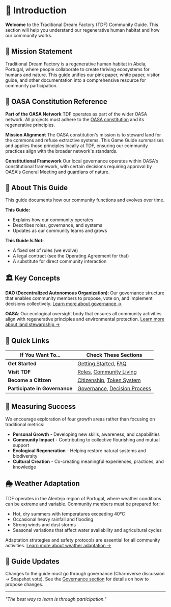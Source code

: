 # 📜 Introduction

**Welcome** to the Traditional Dream Factory (TDF) Community Guide. This section will help you understand our regenerative human habitat and how our community works.

## 🎯 Mission Statement

Traditional Dream Factory is a regenerative human habitat in Abela, Portugal, where people collaborate to create thriving ecosystems for humans and nature. This guide unifies our pink paper, white paper, visitor guide, and other documentation into a comprehensive resource for community participation.

## 🌱 OASA Constitution Reference

**Part of the OASA Network** TDF operates as part of the wider OASA network. All projects must adhere to the [OASA constitution](https://oasa.earth) and its regenerative principles.

**Mission Alignment** The OASA constitution's mission is to steward land for the commons and refuse extractive systems. This Game Guide summarises and applies those principles locally at TDF, ensuring our community practices align with the broader network's standards.

**Constitutional Framework** Our local governance operates within OASA's constitutional framework, with certain decisions requiring approval by OASA's General Meeting and guardians of nature.

## 📖 About This Guide

This guide documents how our community functions and evolves over time.

**This Guide:**
- Explains how our community operates
- Describes roles, governance, and systems
- Updates as our community learns and grows

**This Guide Is Not:**
- A fixed set of rules (we evolve)
- A legal contract (see the Operating Agreement for that)
- A substitute for direct community interaction

## 🏛️ Key Concepts

**DAO (Decentralized Autonomous Organization)**: Our governance structure that enables community members to propose, vote on, and implement decisions collectively. [Learn more about governance →](../03_governance/README.md)

**OASA**: Our ecological oversight body that ensures all community activities align with regenerative principles and environmental protection. [Learn more about land stewardship →](../07_land-stewardship/README.md)

## 🧭 Quick Links

| If You Want To... | Check These Sections |
|-------------------|----------------------|
| **Get Started** | [Getting Started](getting_started.md), [FAQ](faq.md) |
| **Visit TDF** | [Roles](../02_roles-and-stakeholders/README.md), [Community Living](../06_community-living/README.md) |
| **Become a Citizen** | [Citizenship](../02_roles-and-stakeholders/citizen.md), [Token System](../05_token-economy/README.md) |
| **Participate in Governance** | [Governance](../03_governance/README.md), [Decision Process](../03_governance/decision_process.md) |

## 🌱 Measuring Success

We encourage exploration of four growth areas rather than focusing on traditional metrics:

- **Personal Growth** - Developing new skills, awareness, and capabilities
- **Community Impact** - Contributing to collective flourishing and mutual support
- **Ecological Regeneration** - Helping restore natural systems and biodiversity
- **Cultural Creation** - Co-creating meaningful experiences, practices, and knowledge

## 🌦️ Weather Adaptation

TDF operates in the Alentejo region of Portugal, where weather conditions can be extreme and variable. Community members must be prepared for:
- Hot, dry summers with temperatures exceeding 40°C
- Occasional heavy rainfall and flooding
- Strong winds and dust storms
- Seasonal variations that affect water availability and agricultural cycles

Adaptation strategies and safety protocols are essential for all community activities. [Learn more about weather adaptation →](getting_started.md#weather-adaptation)

## 🔄 Guide Updates

Changes to the guide must go through governance (Charmverse discussion → Snapshot vote). See the [Governance section](../03_governance/) for details on how to propose changes.

---

*"The best way to learn is through participation."*
